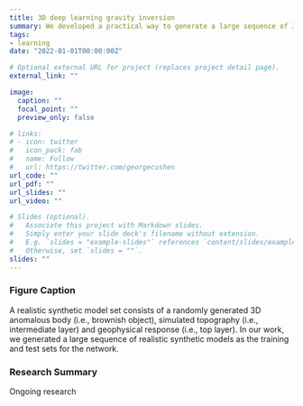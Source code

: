 ```yaml
---
title: 3D deep learning gravity inversion
summary: We developed a practical way to generate a large sequence of 3D realistic models as the training and test sets for the machine/deep learning research
tags:
- learning
date: "2022-01-01T00:00:00Z"

# Optional external URL for project (replaces project detail page).
external_link: ""

image:
  caption: ""
  focal_point: ""
  preview_only: false

# links:
# - icon: twitter
#   icon_pack: fab
#   name: Follow
#   url: https://twitter.com/georgecushen
url_code: ""
url_pdf: ""
url_slides: ""
url_video: ""

# Slides (optional).
#   Associate this project with Markdown slides.
#   Simply enter your slide deck's filename without extension.
#   E.g. `slides = "example-slides"` references `content/slides/example-slides.md`.
#   Otherwise, set `slides = ""`.
slides: ""
---
```


### Figure Caption
A realistic synthetic model set consists of a randomly generated 3D anomalous body (i.e., brownish object), simulated topography (i.e., intermediate layer) and geophysical response (i.e., top layer). In our work, we generated a large sequence of realistic synthetic models as the training and test sets for the network.

### Research Summary
Ongoing research
